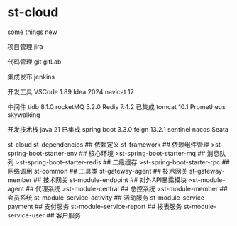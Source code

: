 # st-cloud
some things new

项目管理
jira

代码管理
git
gitLab

集成发布
jenkins

开发工具
VSCode 1.89
Idea 2024
navicat 17

中间件
tidb 8.1.0
rocketMQ 5.2.0
Redis 7.4.2  已集成
tomcat 10.1
Prometheus
skywalking

开发技术栈
java 21  已集成
spring boot 3.3.0
feign 13.2.1
sentinel
nacos
Seata

st-cloud
    st-dependencies                     ## 依赖定义
    st-framework                        ## 依赖组件管理
        >st-spring-boot-starter-env     ## 核心环境
        >st-spring-boot-starter-mq      ## 消息队列
        >st-spring-boot-starter-redis   ## 二级缓存
        >st-spring-boot-starter-rpc     ## 网络调用
    st-common                           ## 工具类
    st-gateway-agent                    ## 技术网关
    st-gateway-member                   ## 技术网关
    st-module-endpoint                  ## 对外API暴露模块
        >st-module-agent                ## 代理系统
        >st-module-central              ## 总控系统
        >st-module-member               ## 会员系统
    st-module-service-activity          ## 活动服务
    st-module-service-payment           ## 支付服务
    st-module-service-report            ## 报表服务
    st-module-service-user              ## 客户服务
